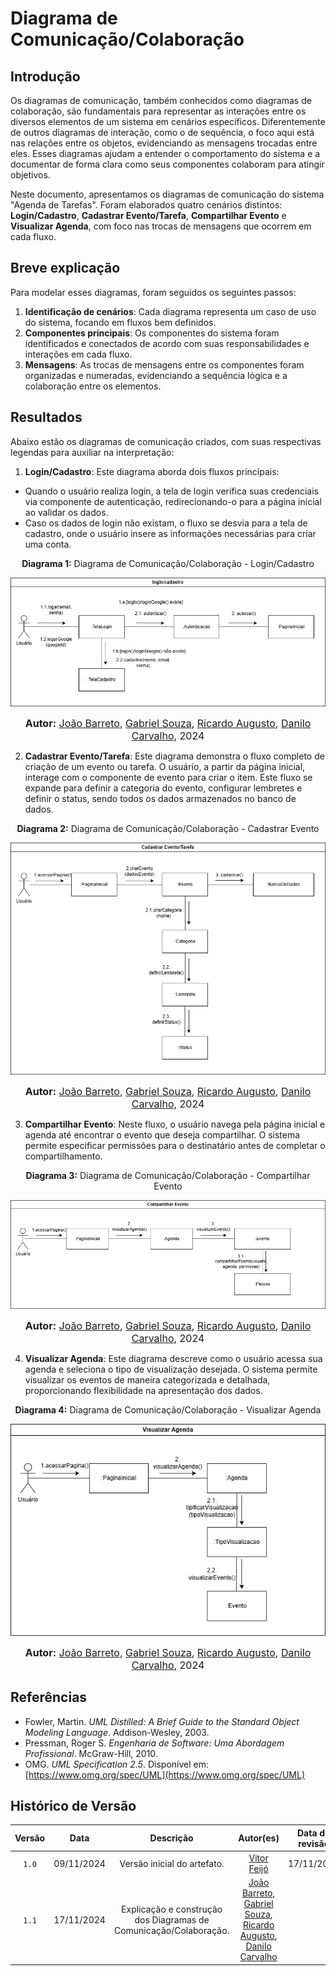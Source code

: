 # Diagrama de Comunicação/Colaboração

## Introdução

Os diagramas de comunicação, também conhecidos como diagramas de colaboração, são fundamentais para representar as interações entre os diversos elementos de um sistema em cenários específicos. Diferentemente de outros diagramas de interação, como o de sequência, o foco aqui está nas relações entre os objetos, evidenciando as mensagens trocadas entre eles. Esses diagramas ajudam a entender o comportamento do sistema e a documentar de forma clara como seus componentes colaboram para atingir objetivos.

Neste documento, apresentamos os diagramas de comunicação do sistema "Agenda de Tarefas". Foram elaborados quatro cenários distintos: **Login/Cadastro**, **Cadastrar Evento/Tarefa**, **Compartilhar Evento** e **Visualizar Agenda**, com foco nas trocas de mensagens que ocorrem em cada fluxo.

## Breve explicação

Para modelar esses diagramas, foram seguidos os seguintes passos:

1. **Identificação de cenários**: Cada diagrama representa um caso de uso do sistema, focando em fluxos bem definidos.
2. **Componentes principais**: Os componentes do sistema foram identificados e conectados de acordo com suas responsabilidades e interações em cada fluxo.
3. **Mensagens**: As trocas de mensagens entre os componentes foram organizadas e numeradas, evidenciando a sequência lógica e a colaboração entre os elementos.

## Resultados

Abaixo estão os diagramas de comunicação criados, com suas respectivas legendas para auxiliar na interpretação:

1. **Login/Cadastro**: Este diagrama aborda dois fluxos principais:
- Quando o usuário realiza login, a tela de login verifica suas credenciais via componente de autenticação, redirecionando-o para a página inicial ao validar os dados.
- Caso os dados de login não existam, o fluxo se desvia para a tela de cadastro, onde o usuário insere as informações necessárias para criar uma conta.

<p align="center" > <strong> Diagrama 1:</Strong> Diagrama de Comunicação/Colaboração - Login/Cadastro</font> <gitbr></p>
<center>

![Diagrama de Colaboração - Login/Cadastro](DiagramaColaboracao-LoginCadastro.jpg)

</center>

<font size="3"><p style="text-align: center"><b>Autor:</b> [João Barreto](https://github.com/JoaoBarreto03), [Gabriel Souza](https://github.com/GabrielMS00), [Ricardo Augusto](https://github.com/avmricardo), [Danilo Carvalho](https://github.com/Danilo-Carvalho-Antunes), 2024</p></font>

2. **Cadastrar Evento/Tarefa**: Este diagrama demonstra o fluxo completo de criação de um evento ou tarefa. O usuário, a partir da página inicial, interage com o componente de evento para criar o item. Este fluxo se expande para definir a categoria do evento, configurar lembretes e definir o status, sendo todos os dados armazenados no banco de dados.

<p align="center" > <strong> Diagrama 2:</Strong> Diagrama de Comunicação/Colaboração - Cadastrar Evento</font> <gitbr></p>
<center>

![Diagrama de Colaboração - CadastrarEvento](DiagramaColaboracao-CadastrarEvento.jpg)

</center>

<font size="3"><p style="text-align: center"><b>Autor:</b> [João Barreto](https://github.com/JoaoBarreto03), [Gabriel Souza](https://github.com/GabrielMS00), [Ricardo Augusto](https://github.com/avmricardo), [Danilo Carvalho](https://github.com/Danilo-Carvalho-Antunes), 2024</p></font>

3. **Compartilhar Evento**: Neste fluxo, o usuário navega pela página inicial e agenda até encontrar o evento que deseja compartilhar. O sistema permite especificar permissões para o destinatário antes de completar o compartilhamento.

<p align="center" > <strong> Diagrama 3:</Strong> Diagrama de Comunicação/Colaboração - Compartilhar Evento</font> <gitbr></p>
<center>

![Diagrama de Colaboração - Compartilhar Evento](DiagramaColaboracao-CompartilharEvento.jpg)

</center>

<font size="3"><p style="text-align: center"><b>Autor:</b> [João Barreto](https://github.com/JoaoBarreto03), [Gabriel Souza](https://github.com/GabrielMS00), [Ricardo Augusto](https://github.com/avmricardo), [Danilo Carvalho](https://github.com/Danilo-Carvalho-Antunes), 2024</p></font>

4. **Visualizar Agenda**: Este diagrama descreve como o usuário acessa sua agenda e seleciona o tipo de visualização desejada. O sistema permite visualizar os eventos de maneira categorizada e detalhada, proporcionando flexibilidade na apresentação dos dados.

<p align="center" > <strong> Diagrama 4:</Strong> Diagrama de Comunicação/Colaboração - Visualizar Agenda</font> <gitbr></p>

<center>

![Diagrama de Colaboração - Visualizar Agenda](DiagramaColaboracao-VisualizarAgenda.jpg)

</center>

<font size="3"><p style="text-align: center"><b>Autor:</b> [João Barreto](https://github.com/JoaoBarreto03), [Gabriel Souza](https://github.com/GabrielMS00), [Ricardo Augusto](https://github.com/avmricardo), [Danilo Carvalho](https://github.com/Danilo-Carvalho-Antunes), 2024</p></font>

## Referências

- Fowler, Martin. *UML Distilled: A Brief Guide to the Standard Object Modeling Language*. Addison-Wesley, 2003.
- Pressman, Roger S. *Engenharia de Software: Uma Abordagem Profissional*. McGraw-Hill, 2010.
- OMG. *UML Specification 2.5*. Disponível em: [https://www.omg.org/spec/UML](https://www.omg.org/spec/UML)

## Histórico de Versão

| Versão | Data | Descrição | Autor(es) | Data de revisão | Revisor(es) |
| :-: | :-: | :-: | :-: | :-: | :-: |
| `1.0` | 09/11/2024  | Versão inicial do artefato. | [Vitor Feijó](https://github.com/vitorfleonardo) | 17/11/2024 | [João Barreto](https://github.com/JoaoBarreto03) |
| `1.1` | 17/11/2024  | Explicação e construção dos Diagramas de Comunicação/Colaboração. | [João Barreto](https://github.com/JoaoBarreto03), [Gabriel Souza](https://github.com/GabrielMS00), [Ricardo Augusto](https://github.com/avmricardo), [Danilo Carvalho](https://github.com/Danilo-Carvalho-Antunes) | | |
